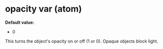 # opacity var (atom)
**Default value:**
*   0


This turns the object\'s opacity on or off (1 or 0). Opaque
objects block light.